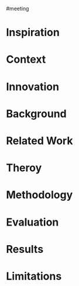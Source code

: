 #meeting 

# Inspiration


# Context



# Innovation



# Background



# Related Work



# Theroy



# Methodology



# Evaluation



# Results



# Limitations